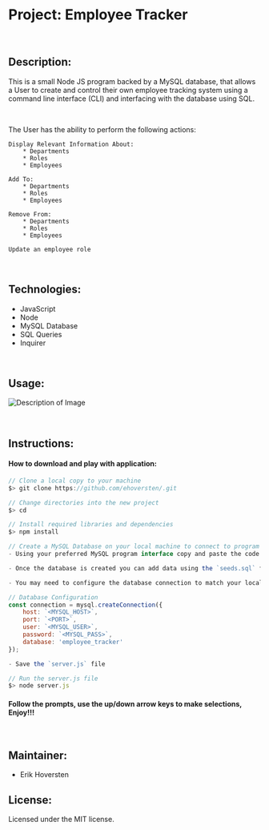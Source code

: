 # Project: Employee Tracker 

&nbsp;

## Description:

This is a small Node JS program backed by a MySQL database, that allows a User to create and control their own employee tracking system using a command line interface (CLI) and interfacing with the database using SQL.

&nbsp;  

The User has the ability to perform the following actions:

    Display Relevant Information About:
        * Departments
        * Roles
        * Employees
    
    Add To:
        * Departments
        * Roles
        * Employees

    Remove From:
        * Departments
        * Roles
        * Employees

    Update an employee role


&nbsp;

## Technologies:

- JavaScript
- Node
- MySQL Database
- SQL Queries
- Inquirer

&nbsp;

## Usage:

![Description of Image](./path/to/image_file.png)

&nbsp;

## Instructions:

####  How to download and play with application:

```javascript
// Clone a local copy to your machine
$> git clone https://github.com/ehoversten/.git

// Change directories into the new project
$> cd 

// Install required libraries and dependencies
$> npm install

// Create a MySQL Database on your local machine to connect to program
- Using your preferred MySQL program interface copy and paste the code from the `schema.sql` file and create the database and table schema.

- Once the database is created you can add data using the `seeds.sql` file

- You may need to configure the database connection to match your local settings, edit the values contained between the `< >` in the `server.js` file as needed.

// Database Configuration
const connection = mysql.createConnection({
    host: `<MYSQL_HOST>`,
    port: `<PORT>`,
    user: `<MYSQL_USER>`,
    password: `<MYSQL_PASS>`,
    database: 'employee_tracker'
});

- Save the `server.js` file 

// Run the server.js file
$> node server.js

```

#### Follow the prompts, use the up/down arrow keys to make selections, Enjoy!!!


&nbsp;

## Maintainer:

- Erik Hoversten

## License:

Licensed under the MIT license.

